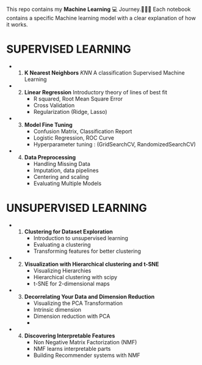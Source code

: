 This repo contains my **Machine Learning** 💻 Journey.🚶🏽‍♂️
Each notebook contains a specific Machine learning model with a clear explanation of how it works. 
# SUPERVISED LEARNING
- 1. **K Nearest Neighbors** _KNN_
     A classification Supervised Machine Learning
     
- 2. **Linear Regression**
     Introductory theory of lines of best fit
     - R squared, Root Mean Square Error
     - Cross Validation
     - Regularization (Ridge, Lasso)
    
- 3. **Model Fine Tuning**
     - Confusion Matrix, Classification Report
     - Logistic Regression, ROC Curve
     - Hyperparameter tuning : (GridSearchCV, RandomizedSearchCV)

- 4. **Data Preprocessing**
     - Handling Missing Data
     - Imputation, data pipelines
     - Centering and scaling
     - Evaluating Multiple Models
    
# UNSUPERVISED LEARNING
- 1. **Clustering for Dataset Exploration**
     - Introduction to unsupervised learning
     - Evaluating a clustering
     - Transforming features for better clustering
    
- 2. **Visualization with Hierarchical clustering and t-SNE**
     - Visualizing Hierarchies
     - Hierarchical clustering with scipy
     - t-SNE for 2-dimensional maps
       
- 3. **Decorrelating Your Data and Dimension Reduction**
     - Visualizing the PCA Transformation
     - Intrinsic dimension
     - Dimension reduction with PCA
     - 
- 4. **Discovering Interpretable Features**
     - Non Negative Matrix Factorization (NMF)
     - NMF learns interpretable parts
     - Building Recommender systems with NMF
 
